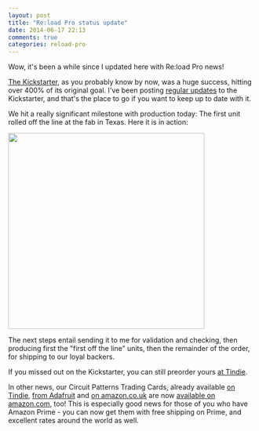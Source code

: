 ```yaml
---
layout: post
title: "Re:load Pro status update"
date: 2014-06-17 22:13
comments: true
categories: reload-pro
---
```


Wow, it's been a while since I updated here with Re:load Pro news!

[The Kickstarter](https://www.kickstarter.com/projects/nickjohnson/re-load-pro-a-dc-active-load/), as you probably know by now, was a huge success, hitting over 400% of its original goal. I've been posting [regular updates](https://www.kickstarter.com/projects/nickjohnson/re-load-pro-a-dc-active-load/posts) to the Kickstarter, and that's the place to go if you want to keep up to date with it.

We hit a really significant milestone with production today: The first unit rolled off the line at the fab in Texas. Here it is in action:

<img src="https://s3.amazonaws.com/ksr/assets/002/158/747/9fe80cd18e2b0284b2454e798e7e09db_large.jpg?1403038820" width="400">

The next steps entail sending it to me for validation and checking, then producing first the "first off the line" units, then the remainder of the order, for shipping to our loyal backers.

If you missed out on the Kickstarter, you can still preorder yours [at Tindie](https://www.tindie.com/products/arachnidlabs/reload-pro/).

In other news, our Circuit Patterns Trading Cards, already available [on Tindie](https://www.tindie.com/products/arachnidlabs/circuit-patterns-trading-cards-full-deck/), [from Adafruit](http://adafruit.com/products/1474) and [on amazon.co.uk](http://www.amazon.co.uk/gp/product/B00I2VX1GE) are now [available on amazon.com](http://amzn.com/B00I2VX1GE), too! This is especially good news for those of you who have Amazon Prime - you can now get them with free shipping on Prime, and excellent rates around the world as well.
